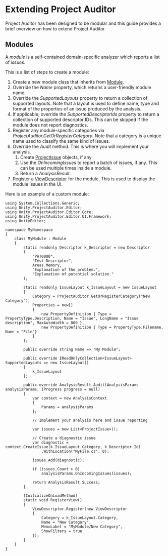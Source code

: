 <a name="UsingProjectAuditor"></a>
# Extending Project Auditor
Project Auditor has been designed to be modular and this guide provides a brief overview on how to extend Project Auditor.

## Modules
A *module* is a self-contained domain-specific analyzer which reports a list of *issues*.

This is a list of steps to create a module:
1. Create a new module class that inherits from [Module](../Editor/Core/Module.cs).
2. Override the *Name* property, which returns a user-friendly module name.
3. Override the *SupportedLayouts* property to return a collection of supported layouts. Note that a layout is used to define name, type and format of the properties of an issue produced by the analysis.
4. If applicable, override the *SupportedDescriptorIds* property to return a collection of supported descriptor IDs. This can be skipped if the module does not report diagnostics.
5. Register any module-specific categories via *ProjectAuditor.GetOrRegisterCategory*. Note that a category is a unique name used to classify the same kind of issues. 
6. Override the *Audit* method. This is where you will implement your analysis.
   1. Create [ProjectIssue](../Editor/API/ProjectIssue.cs) objects, if any
   2. Use the *OnIncomingIssues* to report a batch of issues, if any. This can be used multiple times inside a module.
   3. Return a *AnalysisResult*.
6. Register a [ViewDescriptor](../Editor/UI/Framework/ViewDescriptor.cs) for the module. This is used to display the module issues in the UI.

Here is an example of a custom module:
```
using System.Collections.Generic;
using Unity.ProjectAuditor.Editor;
using Unity.ProjectAuditor.Editor.Core;
using Unity.ProjectAuditor.Editor.UI.Framework;
using UnityEditor;

namespace MyNamespace
{
    class MyModule : Module
    {
        static readonly Descriptor k_Descriptor = new Descriptor
        (
            "PAT0000",
            "Test Descriptor",
            Areas.Memory,
            "Explanation of the problem.",
            "Explanation of potential solution."
        );

        static readonly IssueLayout k_IssueLayout = new IssueLayout
        {
            Category = ProjectAuditor.GetOrRegisterCategory("New Category"),
            Properties = new[]
            {
                new PropertyDefinition { Type = PropertyType.Description, Name = "Issue", LongName = "Issue description", MaxAutoWidth = 800 },
                new PropertyDefinition { Type = PropertyType.Filename, Name = "File"}
            }
        };

        public override string Name => "My Module";

        public override IReadOnlyCollection<IssueLayout> SupportedLayouts => new IssueLayout[]
        {
            k_IssueLayout
        };

        public override AnalysisResult Audit(AnalysisParams analysisParams, IProgress progress = null)
        {
            var context = new AnalysisContext
            {
                Params = analysisParams
            };

            // Implement your analysis here and issue reporting

            var issues = new List<ProjectIssue>();

            // Create a diagnostic issue
            var diagnostic = context.CreateIssue(k_IssueLayout.Category, k_Descriptor.Id)
                .WithLocation("MyFile.cs", 0);

            issues.Add(diagnostic);

            if (issues.Count > 0)
                analysisParams.OnIncomingIssues(issues);

            return AnalysisResult.Success;
        }

        [InitializeOnLoadMethod]
        static void RegisterView()
        {
            ViewDescriptor.Register(new ViewDescriptor
            {
                Category = k_IssueLayout.Category,
                Name = "New Category",
                MenuLabel = "MyModule/New Category",
                ShowFilters = true
            });
        }
    }
}
```
